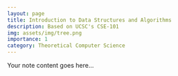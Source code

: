 ```yaml
---  
layout: page  
title: Introduction to Data Structures and Algorithms  
description: Based on UCSC's CSE-101   
img: assets/img/tree.png  
importance: 1  
category: Theoretical Computer Science  
---  
```

  
Your note content goes here...

